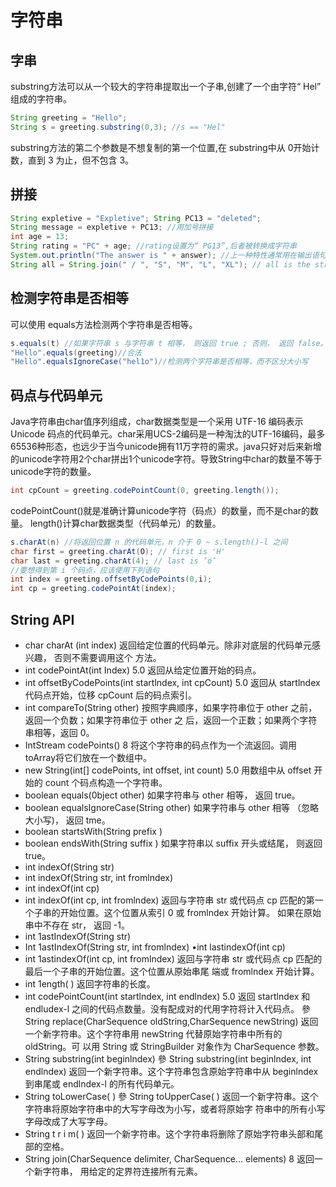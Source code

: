# 字符串
## 字串
substring方法可以从一个较大的字符串提取出一个子串,创建了一个由字符“ Hel” 组成的字符串。
```java
String greeting = "Hello"; 
String s = greeting.substring(0,3); //s == "Hel"
```
substring方法的第二个参数是不想复制的第一个位置,在 substring中从 0开始计数，直到 3 为止，但不包含 3。 
## 拼接
```java
String expletive = "Expletive"; String PC13 = "deleted"; 
String message = expletive + PC13; //用加号拼接
int age = 13; 
String rating = "PC" + age; //rating设置为“ PG13”,后者被转换成字符串
System.out.println("The answer is " + answer); //上一种特性通常用在输出语句中
String all = String.join(" / ", "S", "M", "L", "XL"); // all is the string "S / H / L / XL"
```
## 检测字符串是否相等
可以使用 equals方法检测两个字符串是否相等。
```java
s.equals(t) //如果字符串 s 与字符串 t 相等， 则返回 true ; 否则， 返回 false。
"Hello".equals(greeting)//合法
"Hello".equalsIgnoreCase("hel1o")//检测两个字符串是否相等，而不区分大小写
```
## 码点与代码单元
Java字符串由char值序列组成，char数据类型是一个采用 UTF-16 编码表示 Unicode 码点的代码单元。char采用UCS-2编码是一种淘汰的UTF-16编码，最多65536种形态，也远少于当今unicode拥有11万字符的需求。java只好对后来新增的unicode字符用2个char拼出1个unicode字符。导致String中char的数量不等于unicode字符的数量。
```java
int cpCount = greeting.codePointCount(0, greeting.length());
```
codePointCount()就是准确计算unicode字符（码点）的数量，而不是char的数量。
length()计算char数据类型（代码单元）的数量。
```java
s.charAt(n) //将返回位置 n 的代码单元，n 介于 0 ~ s.length()-l 之间
char first = greeting.charAt(O); // first is 'H'
char last = greeting.charAt(4); // last is ’o’
//要想得到第 i 个码点，应该使用下列语句
int index = greeting.offsetByCodePoints(0,i);
int cp = greeting.codePointAt(index);
```
## String API
* char charAt (int index) 返回给定位置的代码单元。除非对底层的代码单元感兴趣， 否则不需要调用这个 方法。 
* int codePointAt(int Index) 5.0 返回从给定位置开始的码点。 
* int offsetByCodePoints(int startlndex, int cpCount) 5.0 返回从 startlndex 代码点开始，位移 cpCount 后的码点索引。 
* int compareTo(String other) 按照字典顺序，如果字符串位于 other 之前，返回一个负数；如果字符串位于 other 之 后，返回一个正数；如果两个字符串相等，返回 0。 
* IntStream codePoints() 8 将这个字符串的码点作为一个流返回。调用 toArray将它们放在一个数组中。 
* new String(int[] codePoints, int offset, int count) 5.0 用数组中从 offset 开始的 count 个码点构造一个字符串。 
* boolean equals(0bject other) 如果字符串与 other 相等， 返回 true。
* boolean equalsIgnoreCase(String other) 如果字符串与 other 相等 （忽略大小写)， 返回 tme。 
* boolean startsWith(String prefix ) 
* boolean endsWith(String suffix ) 如果字符串以 suffix 开头或结尾， 则返回 true。 
* int indexOf(String str) 
* int indexOf(String str, int fromlndex) 
* int indexOf(int cp) 
* int indexOf(int cp, int fromlndex) 返回与字符串 str 或代码点 cp 匹配的第一个子串的开始位置。这个位置从索引 0 或 fromlndex 开始计算。 如果在原始串中不存在 str， 返回 -1。 
* int 1astIndexOf(String str)
* Int 1astIndexOf(String str, int fromlndex) •int lastindexOf(int cp) 
* int 1astindexOf(int cp, int fromlndex) 返回与字符串 str 或代码点 cp 匹配的最后一个子串的开始位置。这个位置从原始串尾 端或 fromlndex 开始计算。 
* int 1ength( ) 返回字符串的长度。 
* int codePointCount(int startlndex, int endlndex) 5.0 返回 startlndex 和 endludex-l 之间的代码点数量。没有配成对的代用字符将计入代码点。 參 String replace(CharSequence oldString,CharSequence newString) 返回一个新字符串。这个字符串用 newString 代替原始字符串中所有的 oldString。可 以用 String 或 StringBuilder 对象作为 CharSequence 参数。 
* String substring(int beginlndex) 參 String substring(int beginlndex, int endlndex) 返回一个新字符串。这个字符串包含原始字符串中从 beginlndex 到串尾或 endlndex-l 的所有代码单元。 
* String toLowerCase( ) 參 String toUpperCase( ) 返回一个新字符串。这个字符串将原始字符串中的大写字母改为小写，或者将原始字 符串中的所有小写字母改成了大写字母。
* String t r i m( ) 返回一个新字符串。这个字符串将删除了原始字符串头部和尾部的空格。 
* String join(CharSequence delimiter, CharSequence... elements) 8 返回一个新字符串， 用给定的定界符连接所有元素。
